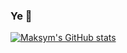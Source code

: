 ### Ye 👋

[![Maksym's GitHub stats](https://github-readme-stats.vercel.app/api?username=lemichello)](https://github.com/anuraghazra/github-readme-stats)
